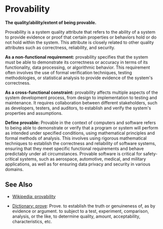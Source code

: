# Provability

**The quality/ability/extent of being provable.**

<span data-chatgpt-prompt="explain Provability (system quality attribute, non-functional requirement, cross-functional constraint)">

Provability is a system quality attribute that refers to the ability of a system to provide evidence or proof that certain properties or behaviors hold or do not hold within the system. This attribute is closely related to other quality attributes such as correctness, reliability, and security.

**As a non-functional requirement:** provability specifies that the system must be able to demonstrate its correctness or accuracy in terms of its functionality, data processing, or algorithmic behavior. This requirement often involves the use of formal verification techniques, testing methodologies, or statistical analysis to provide evidence of the system's correctness.

**As a cross-functional constraint:** provability affects multiple aspects of the system development process, from design to implementation to testing and maintenance. It requires collaboration between different stakeholders, such as developers, testers, and auditors, to establish and verify the system's properties and assumptions.


</span>

**Define provable:** <span data-chatgpt-prompt="define provable (computers and software)">Provable in the context of computers and software refers to being able to demonstrate or verify that a program or system will perform as intended under specified conditions, using mathematical principles and formal methods of analysis. This involves using rigorous mathematical techniques to establish the correctness and reliability of software systems, ensuring that they meet specific functional requirements and behave predictably under all circumstances. Provable software is critical for safety-critical systems, such as aerospace, automotive, medical, and military applications, as well as for ensuring data privacy and security in various domains.</span>

## See Also

* [Wikipedia: provability](https://wikipedia.org/wiki/provability)

* [Dictionary: prove](https://www.dictionary.com/browse/prove): Prove. to establish the truth or genuineness of, as by evidence or argument. to subject to a test, experiment, comparison, analysis, or the like, to determine quality, amount, acceptability, characteristics, etc.

